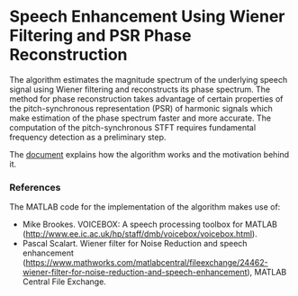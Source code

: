 # Speech Enhancement Using Wiener Filtering and PSR Phase Reconstruction

The algorithm estimates the magnitude spectrum of the underlying speech signal using Wiener filtering and reconstructs its phase spectrum. The method for phase reconstruction takes advantage of certain properties of the pitch-synchronous representation (PSR) of harmonic signals which make estimation of the phase spectrum faster and more accurate. The computation of the pitch-synchronous STFT requires fundamental frequency detection as a preliminary step.

The [document](https://github.com/geetkhatri/speech-enhancement-psr/blob/master/Speech%20Enhancement%20Using%20Wiener%20Filtering%20and%20PSR%20Phase%20Reconstruction.pdf) explains how the algorithm works and the motivation behind it.

### References

The MATLAB code for the implementation of the algorithm makes use of:

- Mike Brookes. VOICEBOX: A speech processing toolbox for MATLAB (http://www.ee.ic.ac.uk/hp/staff/dmb/voicebox/voicebox.html).
- Pascal Scalart. Wiener filter for Noise Reduction and speech enhancement (https://www.mathworks.com/matlabcentral/fileexchange/24462-wiener-filter-for-noise-reduction-and-speech-enhancement), MATLAB Central File Exchange.
